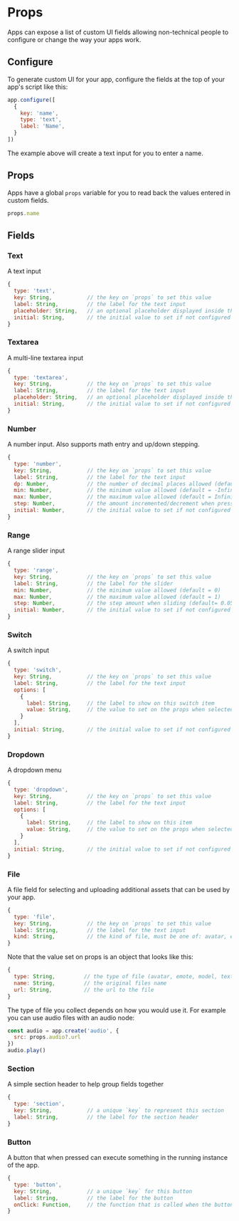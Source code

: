 # Props

Apps can expose a list of custom UI fields allowing non-technical people to configure or change the way your apps work.

## Configure

To generate custom UI for your app, configure the fields at the top of your app's script like this:

```jsx
app.configure([
  {
    key: 'name',
    type: 'text',
    label: 'Name',
  }
])
```

The example above will create a text input for you to enter a name.

## Props

Apps have a global `props` variable for you to read back the values entered in custom fields.

```jsx
props.name
```

## Fields

### Text

A text input

```jsx
{
  type: 'text',
  key: String,           // the key on `props` to set this value
  label: String,         // the label for the text input
  placeholder: String,   // an optional placeholder displayed inside the input
  initial: String,       // the initial value to set if not configured
}
```

### Textarea

A multi-line textarea input

```jsx
{
  type: 'textarea',
  key: String,           // the key on `props` to set this value
  label: String,         // the label for the text input
  placeholder: String,   // an optional placeholder displayed inside the input
  initial: String,       // the initial value to set if not configured
}
```

### Number

A number input. Also supports math entry and up/down stepping.

```jsx
{
  type: 'number',
  key: String,           // the key on `props` to set this value
  label: String,         // the label for the text input
  dp: Number,            // the number of decimal places allowed (default = 0)
  min: Number,           // the minimum value allowed (default = -Infinity)
  max: Number,           // the maximum value allowed (default = Infinity)
  step: Number,          // the amount incremented/decrement when pressing up/down arrows (default = 1)
  initial: Number,       // the initial value to set if not configured (default = 0)
}
```

### Range

A range slider input

```jsx
{
  type: 'range',
  key: String,           // the key on `props` to set this value
  label: String,         // the label for the slider
  min: Number,           // the minimum value allowed (default = 0)
  max: Number,           // the maximum value allowed (default = 1)
  step: Number,          // the step amount when sliding (default= 0.05)
  initial: Number,       // the initial value to set if not configured (default = 0)
}
```

### Switch

A switch input

```jsx
{
  type: 'switch',
  key: String,           // the key on `props` to set this value
  label: String,         // the label for the text input
  options: [
    {
      label: String,     // the label to show on this switch item
      value: String,     // the value to set on the props when selected
    }
  ],
  initial: String,       // the initial value to set if not configured
}
```

### Dropdown

A dropdown menu

```jsx
{
  type: 'dropdown',
  key: String,           // the key on `props` to set this value
  label: String,         // the label for the text input
  options: [
    {
      label: String,     // the label to show on this item
      value: String,     // the value to set on the props when selected
    }
  ],
  initial: String,       // the initial value to set if not configured
}
```

### File

A file field for selecting and uploading additional assets that can be used by your app.

```jsx
{
  type: 'file',
  key: String,           // the key on `props` to set this value
  label: String,         // the label for the text input
  kind: String,          // the kind of file, must be one of: avatar, emote, model, texture, hdr, audio
}
```

Note that the value set on props is an object that looks like this:

```jsx
{
  type: String,         // the type of file (avatar, emote, model, texture, hdr, audio)
  name: String,         // the original files name
  url: String,          // the url to the file
}
```

The type of file you collect depends on how you would use it. For example you can use audio files with an audio node:

```jsx
const audio = app.create('audio', {
  src: props.audio?.url
})
audio.play()
```

### Section

A simple section header to help group fields together

```jsx
{
  type: 'section',
  key: String,           // a unique `key` to represent this section
  label: String,         // the label for the section header
}
```

### Button

A button that when pressed can execute something in the running instance of the app.

```jsx
{
  type: 'button',
  key: String,           // a unique `key` for this button
  label: String,         // the label for the button
  onClick: Function,     // the function that is called when the button is pressed.
}
```